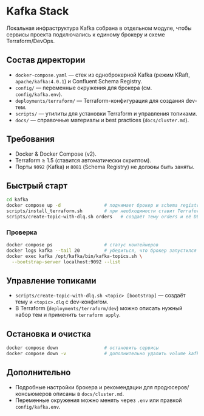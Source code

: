 # Kafka Stack

Локальная инфраструктура Kafka собрана в отдельном модуле, чтобы сервисы проекта подключались к единому брокеру и схеме Terraform/DevOps.

## Состав директории

- `docker-compose.yaml` — стек из одноброкерной Kafka (режим KRaft, `apache/kafka:4.0.1`) и Confluent Schema Registry.
- `config/` — переменные окружения для брокера (см. `config/kafka.env`).
- `deployments/terraform/` — Terraform-конфигурация для создания dev-тем.
- `scripts/` — утилиты для установки Terraform и управления топиками.
- `docs/` — справочные материалы и best practices (`docs/cluster.md`).

## Требования

- Docker & Docker Compose (v2).
- Terraform ≥ 1.5 (ставится автоматически скриптом).
- Порты `9092` (Kafka) и `8081` (Schema Registry) не должны быть заняты.

## Быстрый старт

```bash
cd kafka
docker compose up -d                # поднимает брокер и schema registry
scripts/install_terraform.sh        # при необходимости ставит Terraform и применяет dev-конфиг
scripts/create-topic-with-dlq.sh orders   # создаёт тему orders и её DLQ
```

### Проверка

```bash
docker compose ps                   # статус контейнеров
docker logs kafka --tail 20         # убедиться, что брокер запустился
docker exec kafka /opt/kafka/bin/kafka-topics.sh \
  --bootstrap-server localhost:9092 --list
```

## Управление топиками

- `scripts/create-topic-with-dlq.sh <topic> [bootstrap]` — создаёт тему и `<topic>.dlq` с dev-конфигом.
- В Terraform (`deployments/terraform/dev`) можно описать нужный набор тем и применить `terraform apply`.

## Остановка и очистка

```bash
docker compose down                 # остановить сервисы
docker compose down -v              # дополнительно удалить volume kafka-data
```

## Дополнительно

- Подробные настройки брокера и рекомендации для продюсеров/консьюмеров описаны в `docs/cluster.md`.
- Переменные окружения можно менять через `.env` или правкой `config/kafka.env`.

